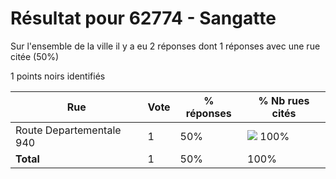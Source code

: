 # Résultat pour 62774 - Sangatte

Sur l'ensemble de la ville il y a eu 2 réponses dont 1 réponses avec une rue citée (50%)

1 points noirs identifiés

| Rue | Vote | % réponses | % Nb rues cités|
|-----|------|------------|----------------|
| Route Departementale 940 | 1 | 50% | <img src="../../img/bar_100.gif" />&nbsp;100%|
| **Total** | 1 | 50% | 100%|
